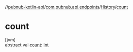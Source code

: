 //[pubnub-kotlin-api](../../../index.md)/[com.pubnub.api.endpoints](../index.md)/[History](index.md)/[count](count.md)

# count

[jvm]\
abstract val [count](count.md): [Int](https://kotlinlang.org/api/latest/jvm/stdlib/kotlin/-int/index.html)
